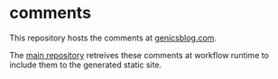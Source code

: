 # comments

This repository hosts the comments at [genicsblog.com](https://genicsblog.com).

The [main repository](https://github.com/genicsblog/genicsblog.com) retreives these comments at workflow runtime to include them to the generated static site.
